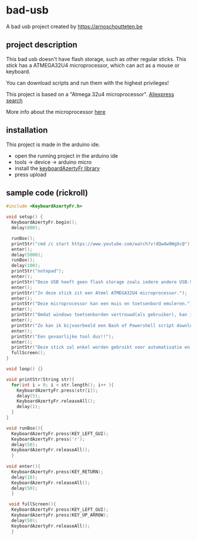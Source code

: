 # bad-usb

A bad usb project created by https://arnoschoutteten.be

## project description

This bad usb doesn't have flash storage, such as other regular sticks. This stick has a ATMEGA32U4 microprocessor, which can act as a mouse or keyboard.

You can download scripts and run them with the highest privileges!

This project is based on a "Atmega 32u4 microprocessor".
[Aliexpress search](https://nl.aliexpress.com/wholesale?catId=0&initiative_id=SB_20220323085714&SearchText=atmega+32u4+usb)

More info about the microprocessor [here](https://www.arduino.cc/reference/en/libraries/keyboardazertyfr/)


## installation

This project is made in the arduino ide.

* open the running project in the arduino ide
* tools -> device -> arduino micro
* install the [keyboardAzertyFr library](https://www.arduino.cc/reference/en/libraries/keyboardazertyfr/)
* press upload  

## sample code (rickroll)

```cpp
#include <KeyboardAzertyFr.h>

void setup() {
  KeyboardAzertyFr.begin();
  delay(800);

  runBox();
  printStr("cmd /c start https://www.youtube.com/watch?v!dQw4w9WgXcQ");
  enter();
  delay(5000);
  runBox();
  delay(100);
  printStr("notepad");
  enter();
  printStr("Deze USB heeft geen flash storage zoals iedere andere USB-Stick.");
  enter();
  printStr("In deze stick zit een Atmel ATMEGA32U4 microprocessor.");
  enter();
  printStr("Deze microprocessor kan een muis en toetsenbord emuleren.");
  enter();
  printStr("Omdat windows toetsenborden vertrouwd(als gebruiker), kan ik via een scriptje alle keystrokes injecteren in hoogstens een paar seconden.");
  enter();
  printStr("Zo kan ik bijvoorbeeld een Bash of Powershell script downloaden via internet en alles uitvoeren wat ik maar wil!");   
  enter();
  printStr("Een gevaarlijke tool dus!!");   
  enter();
  printStr("Deze stick zal enkel worden gebruikt voor automatisatie en educatie."); 
  fullScreen(); 
}

void loop() {}

void printStr(String str){
  for(int i = 0; i < str.length(); i++ ){
    KeyboardAzertyFr.press(str[i]);
    delay(5);
    KeyboardAzertyFr.releaseAll();
    delay(1);
  }
}

void runBox(){
  KeyboardAzertyFr.press(KEY_LEFT_GUI);
  KeyboardAzertyFr.press('r');
  delay(50);
  KeyboardAzertyFr.releaseAll();
  }
  
void enter(){
  KeyboardAzertyFr.press(KEY_RETURN);
  delay(10);
  KeyboardAzertyFr.releaseAll();
  delay(50);
  }

 void fullScreen(){
  KeyboardAzertyFr.press(KEY_LEFT_GUI);
  KeyboardAzertyFr.press(KEY_UP_ARROW);
  delay(50);
  KeyboardAzertyFr.releaseAll();
  }

```